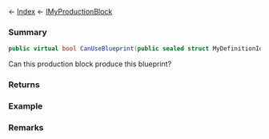 ← [Index](Api-Index) ← [IMyProductionBlock](Sandbox.ModAPI.Ingame.IMyProductionBlock)

### Summary

```csharp
public virtual bool CanUseBlueprint(public sealed struct MyDefinitionId blueprint)
```

Can this production block produce this blueprint?

### Returns



### Example

### Remarks


